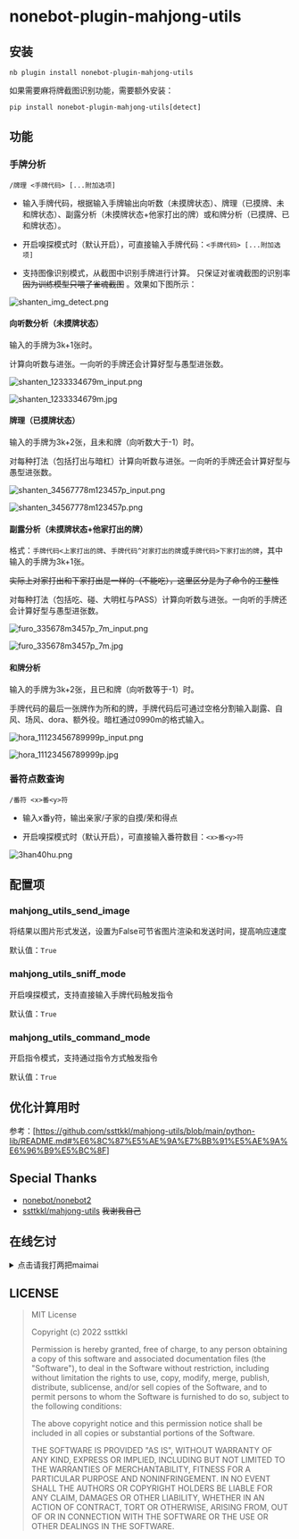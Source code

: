 nonebot-plugin-mahjong-utils
========

## 安装

```shell
nb plugin install nonebot-plugin-mahjong-utils
```

如果需要麻将牌截图识别功能，需要额外安装：

```shell
pip install nonebot-plugin-mahjong-utils[detect]
```

## 功能

### 手牌分析

`/牌理 <手牌代码> [...附加选项]`

- 输入手牌代码，根据输入手牌输出向听数（未摸牌状态）、牌理（已摸牌、未和牌状态）、副露分析（未摸牌状态+他家打出的牌）或和牌分析（已摸牌、已和牌状态）。

- 开启嗅探模式时（默认开启），可直接输入手牌代码：`<手牌代码> [...附加选项]`

- 支持图像识别模式，从截图中识别手牌进行计算。
只保证对雀魂截图的识别率 ~~因为训练模型只喂了雀魂截图~~ 。效果如下图所示：

![shanten_img_detect.png](img/shanten_img_detect.png)

#### 向听数分析（未摸牌状态）

输入的手牌为3k+1张时。

计算向听数与进张。一向听的手牌还会计算好型与愚型进张数。

![shanten_1233334679m_input.png](img%2Fshanten_1233334679m_input.png)

![shanten_1233334679m.jpg](img%2Fshanten_1233334679m.jpg)

#### 牌理（已摸牌状态）

输入的手牌为3k+2张，且未和牌（向听数大于-1）时。

对每种打法（包括打出与暗杠）计算向听数与进张。一向听的手牌还会计算好型与愚型进张数。

![shanten_34567778m123457p_input.png](img%2Fshanten_34567778m123457p_input.png)

![shanten_34567778m123457p.png](img%2Fshanten_34567778m123457p.png)

#### 副露分析（未摸牌状态+他家打出的牌）

格式：`手牌代码<上家打出的牌`、`手牌代码^对家打出的牌`或`手牌代码>下家打出的牌`，其中输入的手牌为3k+1张。

~~实际上对家打出和下家打出是一样的（不能吃），这里区分是为了命令的工整性~~

对每种打法（包括吃、碰、大明杠与PASS）计算向听数与进张。一向听的手牌还会计算好型与愚型进张数。

![furo_335678m3457p_7m_input.png](img%2Ffuro_335678m3457p_7m_input.png)

![furo_335678m3457p_7m.jpg](img%2Ffuro_335678m3457p_7m.jpg)

#### 和牌分析

输入的手牌为3k+2张，且已和牌（向听数等于-1）时。

手牌代码的最后一张牌作为所和的牌，手牌代码后可通过空格分割输入副露、自风、场风、dora、额外役。暗杠通过0990m的格式输入。

![hora_11123456789999p_input.png](img%2Fhora_11123456789999p_input.png)

![hora_11123456789999p.jpg](img%2Fhora_11123456789999p.jpg)

### 番符点数查询

`/番符 <x>番<y>符`

- 输入x番y符，输出亲家/子家的自摸/荣和得点

- 开启嗅探模式时（默认开启），可直接输入番符数目：`<x>番<y>符`

![3han40hu.png](img%2F3han40hu.png)

## 配置项

### mahjong_utils_send_image

将结果以图片形式发送，设置为False可节省图片渲染和发送时间，提高响应速度

默认值：`True`

### mahjong_utils_sniff_mode

开启嗅探模式，支持直接输入手牌代码触发指令

默认值：`True`

### mahjong_utils_command_mode

开启指令模式，支持通过指令方式触发指令

默认值：`True`

## 优化计算用时

参考：[https://github.com/ssttkkl/mahjong-utils/blob/main/python-lib/README.md#%E6%8C%87%E5%AE%9A%E7%BB%91%E5%AE%9A%E6%96%B9%E5%BC%8F]

## Special Thanks

-  [nonebot/nonebot2](https://github.com/nonebot/nonebot2)
-  [ssttkkl/mahjong-utils](https://github.com/ssttkkl/mahjong-utils) ~~我谢我自己~~

## 在线乞讨

<details><summary>点击请我打两把maimai</summary>

![](https://github.com/ssttkkl/ssttkkl/blob/main/afdian-ssttkkl.jfif)

</details>

## LICENSE

> MIT License
> 
> Copyright (c) 2022 ssttkkl
> 
> Permission is hereby granted, free of charge, to any person obtaining a copy
of this software and associated documentation files (the "Software"), to deal
in the Software without restriction, including without limitation the rights
to use, copy, modify, merge, publish, distribute, sublicense, and/or sell
copies of the Software, and to permit persons to whom the Software is
furnished to do so, subject to the following conditions:
> 
> The above copyright notice and this permission notice shall be included in all
copies or substantial portions of the Software.
> 
> THE SOFTWARE IS PROVIDED "AS IS", WITHOUT WARRANTY OF ANY KIND, EXPRESS OR
IMPLIED, INCLUDING BUT NOT LIMITED TO THE WARRANTIES OF MERCHANTABILITY,
FITNESS FOR A PARTICULAR PURPOSE AND NONINFRINGEMENT. IN NO EVENT SHALL THE
AUTHORS OR COPYRIGHT HOLDERS BE LIABLE FOR ANY CLAIM, DAMAGES OR OTHER
LIABILITY, WHETHER IN AN ACTION OF CONTRACT, TORT OR OTHERWISE, ARISING FROM,
OUT OF OR IN CONNECTION WITH THE SOFTWARE OR THE USE OR OTHER DEALINGS IN THE
SOFTWARE.

